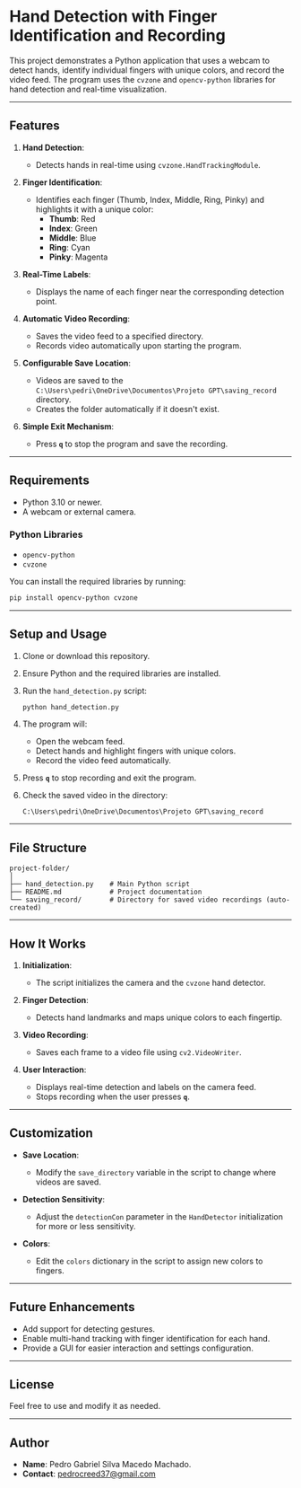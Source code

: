 # Hand Detection with Finger Identification and Recording

This project demonstrates a Python application that uses a webcam to detect hands, identify individual fingers with unique colors, and record the video feed. The program uses the `cvzone` and `opencv-python` libraries for hand detection and real-time visualization.

---

## **Features**

1. **Hand Detection**:
   - Detects hands in real-time using `cvzone.HandTrackingModule`.

2. **Finger Identification**:
   - Identifies each finger (Thumb, Index, Middle, Ring, Pinky) and highlights it with a unique color:
     - **Thumb**: Red
     - **Index**: Green
     - **Middle**: Blue
     - **Ring**: Cyan
     - **Pinky**: Magenta

3. **Real-Time Labels**:
   - Displays the name of each finger near the corresponding detection point.

4. **Automatic Video Recording**:
   - Saves the video feed to a specified directory.
   - Records video automatically upon starting the program.

5. **Configurable Save Location**:
   - Videos are saved to the `C:\Users\pedri\OneDrive\Documentos\Projeto GPT\saving_record` directory.
   - Creates the folder automatically if it doesn't exist.

6. **Simple Exit Mechanism**:
   - Press **`q`** to stop the program and save the recording.

---

## **Requirements**

- Python 3.10 or newer.
- A webcam or external camera.

### **Python Libraries**

- `opencv-python`
- `cvzone`

You can install the required libraries by running:

```bash
pip install opencv-python cvzone
```

---

## **Setup and Usage**

1. Clone or download this repository.

2. Ensure Python and the required libraries are installed.

3. Run the `hand_detection.py` script:

   ```bash
   python hand_detection.py
   ```

4. The program will:
   - Open the webcam feed.
   - Detect hands and highlight fingers with unique colors.
   - Record the video feed automatically.

5. Press **`q`** to stop recording and exit the program.

6. Check the saved video in the directory:

   ```
   C:\Users\pedri\OneDrive\Documentos\Projeto GPT\saving_record
   ```

---

## **File Structure**

```
project-folder/
│
├── hand_detection.py    # Main Python script
├── README.md            # Project documentation
└── saving_record/       # Directory for saved video recordings (auto-created)
```

---

## **How It Works**

1. **Initialization**:
   - The script initializes the camera and the `cvzone` hand detector.

2. **Finger Detection**:
   - Detects hand landmarks and maps unique colors to each fingertip.

3. **Video Recording**:
   - Saves each frame to a video file using `cv2.VideoWriter`.

4. **User Interaction**:
   - Displays real-time detection and labels on the camera feed.
   - Stops recording when the user presses **`q`**.

---

## **Customization**

- **Save Location**:
  - Modify the `save_directory` variable in the script to change where videos are saved.

- **Detection Sensitivity**:
  - Adjust the `detectionCon` parameter in the `HandDetector` initialization for more or less sensitivity.

- **Colors**:
  - Edit the `colors` dictionary in the script to assign new colors to fingers.

---

## **Future Enhancements**

- Add support for detecting gestures.
- Enable multi-hand tracking with finger identification for each hand.
- Provide a GUI for easier interaction and settings configuration.

---

## **License**

Feel free to use and modify it as needed.

---

## **Author**

- **Name**: Pedro Gabriel Silva Macedo Machado.
- **Contact**: pedrocreed37@gmail.com

